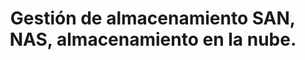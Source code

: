 ---
title: Gestión de almacenamiento SAN, NAS, almacenamiento en la nube.
description: Manual de Organización de Centros de Cómputo
---
